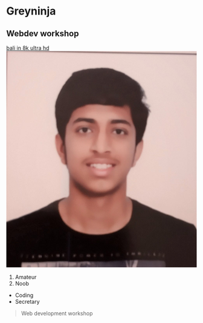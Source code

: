 # Greyninja
## Webdev workshop 
[bali in 8k ultra hd](https://www.youtube.com/watch?v=BFS9n4B_2xA)
<img src = "Parth Photo.jpg"> </br>
1. Amateur
2. Noob
* Coding
* Secretary
> Web development workshop 
